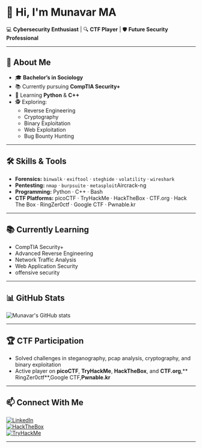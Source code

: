 # 👋 Hi, I'm Munavar MA  

💻 **Cybersecurity Enthusiast** | 🔍 **CTF Player** | 🛡 **Future Security Professional**  

---

## 🚀 About Me
- 🎓 **Bachelor’s in Sociology**  
- 📚 Currently pursuing **CompTIA Security+**  
- 🐍 Learning **Python** & **C++**  
- 🕵️ Exploring:
  - Reverse Engineering  
  - Cryptography  
  - Binary Exploitation  
  - Web Exploitation  
  - Bug Bounty Hunting  

---

## 🛠️ Skills & Tools
- **Forensics:** `binwalk` · `exiftool` · `steghide` · `volatility` · `wireshark`  
- **Pentesting:** `nmap` · `burpsuite` · `metasploit`Aircrack-ng  
- **Programming:** Python · C++ · Bash  
- **CTF Platforms:** picoCTF · TryHackMe · HackTheBox · CTF.org · Hack The Box · RingZer0ctf · Google CTF · Pwnable.kr

---

## 📚 Currently Learning
- CompTIA Security+  
- Advanced Reverse Engineering  
- Network Traffic Analysis  
- Web Application Security
- offensive security 

---

## 📊 GitHub Stats
![Munavar's GitHub stats](https://github-readme-stats.vercel.app/api?username=MUNAVIIR&show_icons=true&theme=radical)

---

## 🏆 CTF Participation
- Solved challenges in steganography, pcap analysis, cryptography, and binary exploitation  
- Active player on **picoCTF**, **TryHackMe**, **HackTheBox**, and **CTF.org**,** RingZer0ctf**,Google CTF,**Pwnable.kr**


---

## 📫 Connect With Me
[![LinkedIn](https://img.shields.io/badge/LinkedIn-blue?logo=linkedin)](https://www.linkedin.com/in/munavarma)  
[![HackTheBox](https://img.shields.io/badge/HackTheBox-9FEF00?logo=hackthebox&logoColor=black)](https://app.hackthebox.com/profile/)  
[![TryHackMe](https://img.shields.io/badge/TryHackMe-red?logo=tryhackme&logoColor=white)](https://tryhackme.com/p/)  

---

<!--
**MUNAVIIR/MUNAVIIR** is a ✨ _special_ ✨ repository because its `README.md` (this file) appears on your GitHub profile.

Here are some ideas to get you started:

- 🔭 I’m currently working on ...
- 🌱 I’m currently learning ...
- 👯 I’m looking to collaborate on ...
- 🤔 I’m looking for help with ...
- 💬 Ask me about ...
- 📫 How to reach me: ...
- 😄 Pronouns: ...
- ⚡ Fun fact: ...
-->

